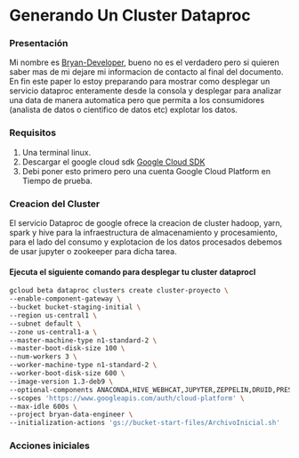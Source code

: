 # Generando Un Cluster Dataproc 
### Presentación 
Mi nombre es [Bryan-Developer](https://github.com/Bryan-Developer), bueno no es el verdadero pero si quieren saber mas de mi dejare mi informacion de contacto al final del documento. En fin este paper lo estoy preparando para mostrar como desplegar un servicio dataproc enteramente desde la consola y desplegar para analizar una data de manera automatica pero que permita a los consumidores (analista de datos o cientifico de datos etc) explotar los datos.
### Requisitos
1. Una terminal linux.
2. Descargar el google cloud sdk [Google Cloud SDK](https://cloud.google.com/sdk/docs/downloads-versioned-archives?hl=es#installation_instructions)
3. Debi poner esto primero pero una cuenta Google Cloud Platform en Tiempo de prueba.
### Creacion del Cluster
El servicio Dataproc de google ofrece la creacion de cluster hadoop, yarn, spark y hive para la infraestructura de almacenamiento y procesamiento, para el lado del consumo y explotacion de los datos procesados debemos de usar jupyter o zookeeper para dicha tarea.
#### Ejecuta el siguiente comando para desplegar tu cluster dataprocl
```bash
gcloud beta dataproc clusters create cluster-proyecto \
--enable-component-gateway \
--bucket bucket-staging-initial \
--region us-central1 \
--subnet default \
--zone us-central1-a \
--master-machine-type n1-standard-2 \
--master-boot-disk-size 100 \
--num-workers 3 \
--worker-machine-type n1-standard-2 \
--worker-boot-disk-size 600 \
--image-version 1.3-deb9 \
--optional-components ANACONDA,HIVE_WEBHCAT,JUPYTER,ZEPPELIN,DRUID,PRESTO,ZOOKEEPER \
--scopes 'https://www.googleapis.com/auth/cloud-platform' \
--max-idle 600s \
--project bryan-data-engineer \
--initialization-actions 'gs://bucket-start-files/ArchivoInicial.sh'
``` 
### Acciones iniciales 